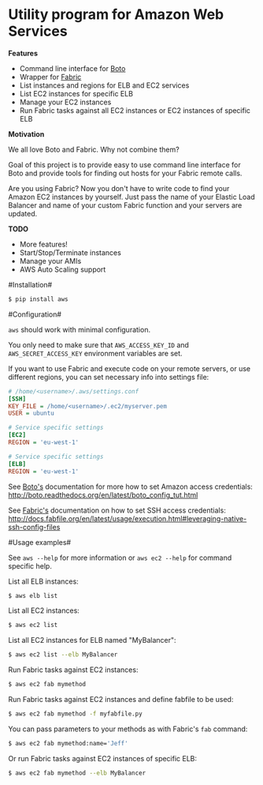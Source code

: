 Utility program for Amazon Web Services
=======================================

**Features**

* Command line interface for [Boto](http://boto.readthedocs.org/)
* Wrapper for [Fabric](http://docs.fabfile.org/)
* List instances and regions for ELB and EC2 services
* List EC2 instances for specific ELB
* Manage your EC2 instances
* Run Fabric tasks against all EC2 instances or EC2 instances of specific ELB

**Motivation**

We all love Boto and Fabric. Why not combine them?

Goal of this project is to provide easy to use command line interface for Boto and provide tools for finding out hosts for your Fabric remote calls.

Are you using Fabric? Now you don't have to write code to find your Amazon EC2 instances by yourself. Just pass the name of your Elastic Load Balancer and name of your custom Fabric function and your servers are updated.

**TODO**

* More features!
* Start/Stop/Terminate instances
* Manage your AMIs
* AWS Auto Scaling support

#Installation#

```bash
$ pip install aws
```

#Configuration#

`aws` should work with minimal configuration.

You only need to make sure that `AWS_ACCESS_KEY_ID` and `AWS_SECRET_ACCESS_KEY` environment variables are set.

If you want to use Fabric and execute code on your remote servers, or use different regions, you can set necessary info into settings file:

```ini
# /home/<username>/.aws/settings.conf
[SSH]
KEY_FILE = /home/<username>/.ec2/myserver.pem
USER = ubuntu

# Service specific settings
[EC2]
REGION = 'eu-west-1'

# Service specific settings
[ELB]
REGION = 'eu-west-1'
```


See [Boto's](http://boto.readthedocs.org/) documentation for more how to set Amazon access credentials: http://boto.readthedocs.org/en/latest/boto_config_tut.html

See [Fabric's](http://docs.fabfile.org/) documentation on how to set SSH access credentials: http://docs.fabfile.org/en/latest/usage/execution.html#leveraging-native-ssh-config-files

#Usage examples#

See `aws --help` for more information or `aws ec2 --help` for command specific help.

List all ELB instances:
```bash
$ aws elb list
```

List all EC2 instances:
```bash
$ aws ec2 list
```

List all EC2 instances for ELB named "MyBalancer":
```bash
$ aws ec2 list --elb MyBalancer
```

Run Fabric tasks against EC2 instances:
```bash
$ aws ec2 fab mymethod
```

Run Fabric tasks against EC2 instances and define fabfile to be used:
```bash
$ aws ec2 fab mymethod -f myfabfile.py
```

You can pass parameters to your methods as with Fabric's `fab` command:
```bash
$ aws ec2 fab mymethod:name='Jeff'
```

Or run Fabric tasks against EC2 instances of specific ELB:
```bash
$ aws ec2 fab mymethod --elb MyBalancer
```
